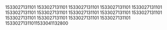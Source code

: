 1533027131101
1533027131101
1533027131101
1533027131101
1533027131101
1533027131101
1533027131101
1533027131101
1533027131101
1533027131101
1533027131101
1533027131101
1533027131101
1533027131101
15330271311011533041132800